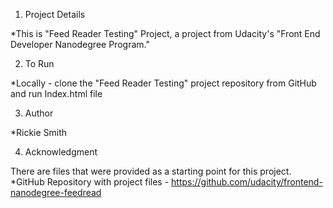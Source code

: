 1) Project Details

*This is "Feed Reader Testing" Project, a project from Udacity's "Front End Developer Nanodegree Program."

2) To Run
  
  *Locally - clone the "Feed Reader Testing" project repository from GitHub and run Index.html file

3) Author
  
  *Rickie Smith

4) Acknowledgment

There are files that were provided as a starting point for this project.
  *GitHub Repository with project files - https://github.com/udacity/frontend-nanodegree-feedread

